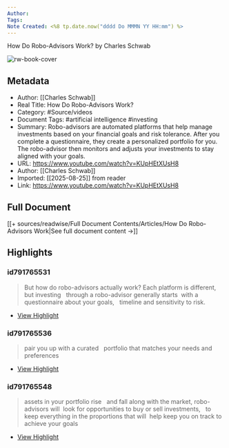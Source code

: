 ```yaml
---
Author: 
Tags:
Note Created: <%8 tp.date.now("dddd Do MMMN YY HH:mm") %>
---
```

How Do Robo-Advisors Work? by Charles Schwab

![rw-book-cover](https://i.ytimg.com/vi/KUpHEtXUsH8/maxresdefault.jpg)

## Metadata
- Author: [[Charles Schwab]]
- Real Title: How Do Robo-Advisors Work?
- Category: #Source/videos
- Document Tags:  #artificial intelligence  #investing 
- Summary: Robo-advisors are automated platforms that help manage investments based on your financial goals and risk tolerance. After you complete a questionnaire, they create a personalized portfolio for you. The robo-advisor then monitors and adjusts your investments to stay aligned with your goals.
- URL: https://www.youtube.com/watch?v=KUpHEtXUsH8
- Author: [[Charles Schwab]]
- Imported: [[2025-08-25]] from reader
- Link: https://www.youtube.com/watch?v=KUpHEtXUsH8

## Full Document
[[+ sources/readwise/Full Document Contents/Articles/How Do Robo-Advisors Work|See full document content →]]

## Highlights
### id791765531

> But how do robo-advisors actually work? Each platform is different, but investing   through a robo-advisor generally starts  with a questionnaire about your goals,   timeline and sensitivity to risk.

 * [View Highlight](https://read.readwise.io/read/01j8wm50yasapm580q2pyj4hbp)
### id791765536

> pair you up with a curated   portfolio that matches your needs and preferences

 * [View Highlight](https://read.readwise.io/read/01j8wm54w1123kpfk1hqwqbxy3)
### id791765548

> assets in your portfolio rise   and fall along with the market, robo-advisors will  look for opportunities to buy or sell investments,   to keep everything in the proportions that will  help keep you on track to achieve your goals

 * [View Highlight](https://read.readwise.io/read/01j8wm5j9jqbge3tg34dq1mq0j)

